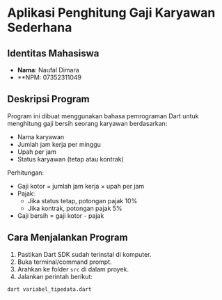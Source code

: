 # Aplikasi Penghitung Gaji Karyawan Sederhana

## Identitas Mahasiswa
- **Nama**: Naufal Dimara
- **NPM: 07352311049

## Deskripsi Program
Program ini dibuat menggunakan bahasa pemrograman Dart untuk menghitung gaji bersih seorang karyawan berdasarkan:
- Nama karyawan
- Jumlah jam kerja per minggu
- Upah per jam
- Status karyawan (tetap atau kontrak)

Perhitungan:
- Gaji kotor = jumlah jam kerja × upah per jam
- Pajak:
  - Jika status tetap, potongan pajak 10%
  - Jika kontrak, potongan pajak 5%
- Gaji bersih = gaji kotor - pajak

## Cara Menjalankan Program
1. Pastikan Dart SDK sudah terinstal di komputer.
2. Buka terminal/command prompt.
3. Arahkan ke folder `src` di dalam proyek.
4. Jalankan perintah berikut:

```bash
dart variabel_tipedata.dart

